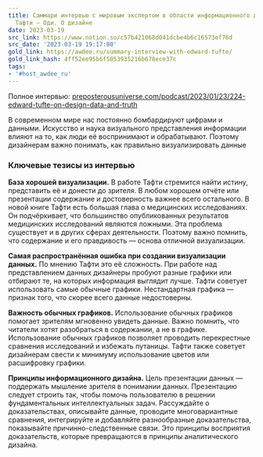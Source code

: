 ```yaml
---
title: Саммари интервью с мировым экспертом в области информационного дизайна — Эдвардом
  Тафти — Оди. О дизайне
date: 2023-03-19
src_link: https://www.notion.so/c57b421068d041dcbe4b6c16573ef76d
src_date: '2023-03-19 19:17:00'
gold_link: https://awdee.ru/summary-interview-with-edward-tufte/
gold_link_hash: 4ff52ee95b6f5053935216b678ece37c
tags:
- '#host_awdee_ru'
---
```



Полное интервью: [preposterousuniverse.com/podcast/2023/01/23/224-edward-tufte-on-design-data-and-truth](http://preposterousuniverse.com/podcast/2023/01/23/224-edward-tufte-on-design-data-and-truth)


В современном мире нас постоянно бомбардируют цифрами и данными. Искусство и наука визуального представления информации влияют на то, как люди её воспринимают и обрабатывают. Поэтому дизайнерам важно понимать, как правильно визуализировать данные


### Ключевые тезисы из интервью


**База хорошей визуализации.** В работе Тафти стремится найти истину, представить её и донести до зрителя. В любом хорошем отчёте или презентации содержание и достоверность важнее всего остального. В новой книге Тафти есть большая глава о медицинских исследованиях. Он подчёркивает, что большинство опубликованных результатов медицинских исследований являются ложными. Эта проблема существует и в других сферах деятельности. Поэтому важно помнить, что содержание и его правдивость — основа отличной визуализации.


**Самая распространённая ошибка при создании визуализации данных.** По мнению Тафти это её сложность. При работе над представлением данных дизайнеры пробуют разные графики или отбирают те, на которых информация выглядит лучше. Тафти советует использовать самые обычные графики. Нестандартная графика — признак того, что скорее всего данные недостоверны.


**Важность обычных графиков.** Использование обычных графиков помогает зрителям мгновенно увидеть данные. Важно помнить, что читатели хотят разобраться в содержании, а не в графике. Использование обычных графиков позволяет проводить перекрестные сравнения исследований и избежать путаницы. Тафти также советует дизайнерам свести к минимуму использование цветов или расшифровку графики.


**Принципы информационного дизайна.** Цель презентации данных — поддержать мышление зрителя в понимании данных. Презентацию следует строить так, чтобы помочь пользователю в решении фундаментальных интеллектуальных задач. Рассуждайте о доказательствах, описывайте данные, проводите многовариантные сравнения, интегрируйте и добавляйте разнообразные доказательства, показывайте причинно-следственные связи. Это принципы восприятия доказательств, которые превращаются в принципы аналитического дизайна.